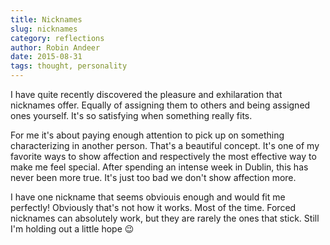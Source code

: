 ```yaml
---
title: Nicknames
slug: nicknames
category: reflections
author: Robin Andeer
date: 2015-08-31
tags: thought, personality
---
```


I have quite recently discovered the pleasure and exhilaration that nicknames offer. Equally of assigning them to others and being assigned ones yourself. It's so satisfying when something really fits.

For me it's about paying enough attention to pick up on something characterizing in another person. That's a beautiful concept. It's one of my favorite ways to show affection and respectively the most effective way to make me feel special. After spending an intense week in Dublin, this has never been more true. It's just too bad we don't show affection more.

I have one nickname that seems obviouis enough and would fit me perfectly! Obviously that's not how it works. Most of the time. Forced nicknames can absolutely work, but they are rarely the ones that stick. Still I'm holding out a little hope :wink:
